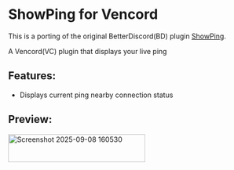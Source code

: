 # ShowPing for Vencord

This is a porting of the original BetterDiscord(BD) plugin [ShowPing](https://github.com/nicola02nb/BetterDiscord-Stuff/tree/main/Plugins/ShowPing).

A Vencord(VC) plugin that displays your live ping

## Features:

- Displays current ping nearby connection status

## Preview:

<img width="279" height="57" alt="Screenshot 2025-09-08 160530" src="https://github.com/user-attachments/assets/86a0d702-1689-40d5-aee7-547bb1565542" />
